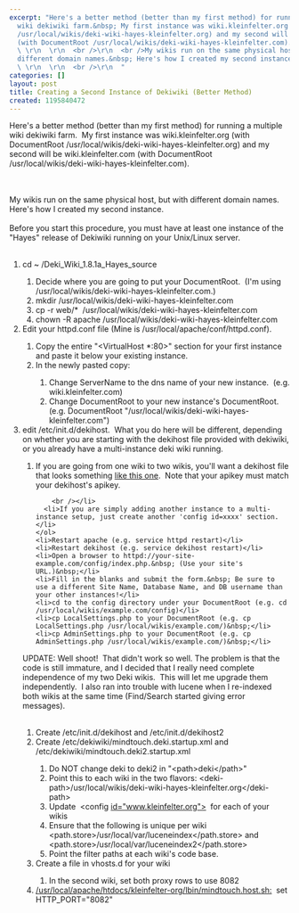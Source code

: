 ```yaml
---
excerpt: "Here's a better method (better than my first method) for running a multiple
  wiki dekiwiki farm.&nbsp; My first instance was wiki.kleinfelter.org (with DocumentRoot
  /usr/local/wikis/deki-wiki-hayes-kleinfelter.org) and my second will be wiki.kleinfelter.com
  (with DocumentRoot /usr/local/wikis/deki-wiki-hayes-kleinfelter.com).\r\n  \r\n
  \ \r\n  \r\n  <br />\r\n  <br />My wikis run on the same physical host, but with
  different domain names.&nbsp; Here's how I created my second instance.\r\n  \r\n
  \ \r\n  \r\n  <br />\r\n  "
categories: []
layout: post
title: Creating a Second Instance of Dekiwiki (Better Method)
created: 1195840472
---
```

Here's a better method (better than my first method) for running a multiple wiki dekiwiki farm.&nbsp; My first instance was wiki.kleinfelter.org (with DocumentRoot /usr/local/wikis/deki-wiki-hayes-kleinfelter.org) and my second will be wiki.kleinfelter.com (with DocumentRoot /usr/local/wikis/deki-wiki-hayes-kleinfelter.com).
  
  
  
  <br />
  <br />My wikis run on the same physical host, but with different domain names.&nbsp; Here's how I created my second instance.
  
  
  
  <br />
  <br />Before you start this procedure, you must have at least one instance of the &quot;Hayes&quot; release of Dekiwiki running on your Unix/Linux server.
  
  
  
  
  <br />
  <br />
  <ol>
    <li>cd ~ /Deki_Wiki_1.8.1a_Hayes_source</li>
    <ol>
      <li>Decide where you are going to put your DocumentRoot.&nbsp; (I'm using /usr/local/wikis/deki-wiki-hayes-kleinfelter.com.)&nbsp;</li>
      <li>mkdir /usr/local/wikis/deki-wiki-hayes-kleinfelter.com</li>
      <li>cp -r web/*&nbsp; /usr/local/wikis/deki-wiki-hayes-kleinfelter.com</li>
      <li>chown -R apache /usr/local/wikis/deki-wiki-hayes-kleinfelter.com</li>
    </ol>
    <li>Edit your httpd.conf file (Mine is /usr/local/apache/conf/httpd.conf).</li>
    <ol>
      <li>Copy the entire &quot;&lt;VirtualHost *:80&gt;&quot; section for your first instance and paste it below your existing instance.</li>
      <li>In the newly pasted copy:</li>
      <ol>
        <li>Change ServerName to the dns name of your new instance.&nbsp; (e.g. wiki.kleinfelter.com)&nbsp;</li>
        <li>Change DocumentRoot to your new instance's DocumentRoot. (e.g. DocumentRoot &quot;/usr/local/wikis/deki-wiki-hayes-kleinfelter.com&quot;)</li>
      </ol>
    </ol>
    <li>edit /etc/init.d/dekihost.&nbsp; What you do here will be different, depending on whether you are starting with the dekihost file provided with dekiwiki, or you already have a multi-instance deki wiki running.</li>
    <ol>
      <li>If you are going from one wiki to two wikis, you'll want a dekihost file that looks something <a title="dekitouch config file" href="/files/mindtouch.deki.startup.xml">like this one</a>.&nbsp; Note that your apikey must match your dekihost's apikey.
        
        <br /></li>
      <li>If you are simply adding another instance to a multi-instance setup, just create another 'config id=xxxx' section.</li>
    </ol>
    <li>Restart apache (e.g. service httpd restart)</li>
    <li>Restart dekihost (e.g. service dekihost restart)</li>
    <li>Open a browser to httpd://your-site-example.com/config/index.php.&nbsp; (Use your site's URL.)&nbsp;</li>
    <li>Fill in the blanks and submit the form.&nbsp; Be sure to use a different Site Name, Database Name, and DB username than your other instances!</li>
    <li>cd to the config directory under your DocumentRoot (e.g. cd /usr/local/wikis/example.com/config)</li>
    <li>cp LocalSettings.php to your DocumentRoot (e.g. cp LocalSettings.php /usr/local/wikis/example.com/)&nbsp;</li>
    <li>cp AdminSettings.php to your DocumentRoot (e.g. cp AdminSettings.php /usr/local/wikis/example.com/)&nbsp;</li>
  </ol>UPDATE: Well shoot!&nbsp; That didn't work so well. The problem is that the code is still immature, and I decided that I really need complete independence of my two Deki wikis.&nbsp; This will let me upgrade them independently.&nbsp; I also ran into trouble with lucene when I re-indexed both wikis at the same time (Find/Search started giving error messages).
  <br />
  <br />
  <ol>
    <li>Create /etc/init.d/dekihost and /etc/init.d/dekihost2</li>
    <li>Create /etc/dekiwiki/mindtouch.deki.startup.xml and /etc/dekiwiki/mindtouch.deki2.startup.xml</li>
    <ol>
      <li>Do NOT change deki to deki2 in &quot;&lt;path&gt;deki&lt;/path&gt;&quot;</li>
      <li>Point this to each wiki in the two flavors: &lt;deki-path&gt;/usr/local/wikis/deki-wiki-hayes-kleinfelter.org&lt;/deki-path&gt;</li>
      <li>Update&nbsp; &lt;config <a href="http://www.kleinfelter.org">id=&quot;www.kleinfelter.org&quot;&gt;</a>&nbsp; for each of your wikis</li>
      <li>Ensure that the following is unique per wiki&nbsp; &lt;path.store&gt;/usr/local/var/luceneindex&lt;/path.store&gt; and&nbsp; &lt;path.store&gt;/usr/local/var/luceneindex2&lt;/path.store&gt;</li>
      <li>Point the filter paths at each wiki's code base.
        <br /></li>
    </ol>
    <li>Create a file in vhosts.d for your wiki</li>
    <ol>
      <li>In the second wiki, set both proxy rows to use 8082</li>
    </ol>
    <li><a href="http://mindtouch.host.sh">/usr/local/apache/htdocs/kleinfelter-org/lbin/mindtouch.host.sh:</a>&nbsp; set HTTP_PORT=&quot;8082&quot;
      <br />
      <br /></li>
  </ol>
  <br />

